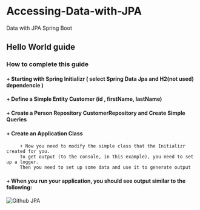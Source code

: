 # Accessing-Data-with-JPA
Data with JPA Spring Boot
## Hello World guide
### How to complete this guide
#### +  Starting with Spring Initializr ( select Spring Data Jpa and H2(not used) dependencie )
#### + Define a Simple Entity Customer (id , firstName, lastName)
#### + Create a Person Repository CustomerRepository and Create Simple Queries
#### + Create an Application Class 
         + Now you need to modify the simple class that the Initializr created for you.
         To get output (to the console, in this example), you need to set up a logger. 
         Then you need to set up some data and use it to generate output

#### + When you run your application, you should see output similar to the following:

![Github JPA ](https://user-images.githubusercontent.com/79877072/224693731-20ca9a2c-37a5-481d-9fe5-ab4e147b86b8.PNG)
